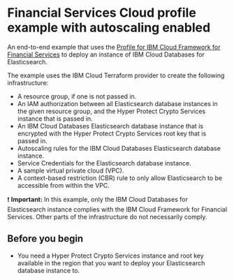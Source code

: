 # Financial Services Cloud profile example with autoscaling enabled

An end-to-end example that uses the [Profile for IBM Cloud Framework for Financial Services](https://github.com/terraform-ibm-modules/terraform-ibm-icd-elasticsearch/tree/main/modules/fscloud) to deploy an instance of IBM Cloud Databases for Elasticsearch.

The example uses the IBM Cloud Terraform provider to create the following infrastructure:

- A resource group, if one is not passed in.
- An IAM authorization between all Elasticsearch database instances in the given resource group, and the Hyper Protect Crypto Services instance that is passed in.
- An IBM Cloud Databases Elasticsearch database instance that is encrypted with the Hyper Protect Crypto Services root key that is passed in.
- Autoscaling rules for the IBM Cloud Databases Elasticsearch database instance.
- Service Credentials for the Elasticsearch database instance.
- A sample virtual private cloud (VPC).
- A context-based restriction (CBR) rule to only allow Elasticsearch to be accessible from within the VPC.

:exclamation: **Important:** In this example, only the IBM Cloud Databases for Elasticsearch instance complies with the IBM Cloud Framework for Financial Services. Other parts of the infrastructure do not necessarily comply.

## Before you begin

- You need a Hyper Protect Crypto Services instance and root key available in the region that you want to deploy your Elasticsearch database instance to.
